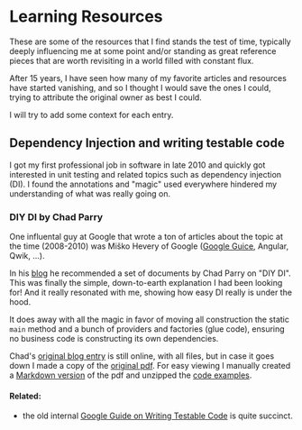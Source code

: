 # Learning Resources

These are some of the resources that I find stands the test of time,
typically deeply influencing me at some point and/or standing as great 
reference pieces that are worth revisiting in a world filled with constant flux.

After 15 years, I have seen how many of my favorite articles and resources 
have started vanishing, and so I thought I would save the ones I could, trying to
attribute the original owner as best I could.

I will try to add some context for each entry.

## Dependency Injection and writing testable code
I got my first professional job in software in late 2010 and quickly got interested in
unit testing and related topics such as dependency injection (DI). 
I found the annotations and "magic" used everywhere hindered my understanding 
of what was really going on. 

### DIY DI by Chad Parry
One influental guy at Google that wrote a ton of articles about the topic 
at the time (2008-2010) was Miško Hevery of Google ([Google Guice][guice], Angular, Qwik, ...).

[guice]: https://github.com/google/guice/wiki/

In his [blog](https://web.archive.org/web/20121003131612/http://misko.hevery.com/2010/05/26/do-it-yourself-dependency-injection/) he recommended a set of documents by Chad Parry on "DIY DI". This was finally the simple, down-to-earth explanation I had been looking for! And it really resonated with me, showing how easy DI really is under the hood.

It does away with all the magic in favor of moving all construction the static `main` method and a bunch of providers and factories (glue code), ensuring no business code is constructing its own dependencies.

Chad's [original blog entry](https://blacksheep.parry.org/archives/diy-di) is still online, with all files, but in case it goes down I made a copy of the [original pdf](./assets/2010-chad-parry-DIY-DI.pdf).
For easy viewing I manually created a [Markdown version](./2010-diy-di-chad-parry/DIY_DI.md) of the pdf and unzipped
the [code examples](./2010-diy-di-chad-parry/src).

#### Related:
- the old internal [Google Guide on Writing Testable Code](https://github.com/mhevery/guide-to-testable-code?) is quite succinct.
